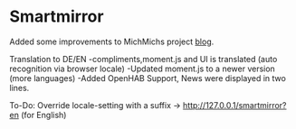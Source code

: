 Smartmirror
===========

Added some improvements to MichMichs project [blog](http://michaelteeuw.nl/tagged/magicmirror).

Translation to DE/EN
-compliments,moment.js and UI is translated (auto recognition via browser locale)
-Updated moment.js to a newer version (more languages)
-Added OpenHAB Support, News were displayed in two lines.

To-Do:
Override locale-setting with a suffix -> http://127.0.0.1/smartmirror?en (for English)
